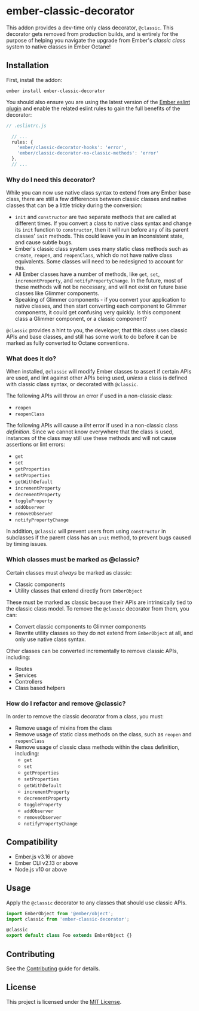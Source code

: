 # ember-classic-decorator

This addon provides a dev-time only class decorator, `@classic`. This decorator
gets removed from production builds, and is entirely for the purpose of helping
you navigate the upgrade from Ember's _classic class_ system to native classes
in Ember Octane!

## Installation

First, install the addon:

```
ember install ember-classic-decorator
```

You should also ensure you are using the latest version of the [Ember eslint
plugin](https://github.com/ember-cli/eslint-plugin-ember) and enable the related
eslint rules to gain the full benefits of the decorator:

```js
// .eslintrc.js

  // ...
  rules: {
    'ember/classic-decorator-hooks': 'error',
    'ember/classic-decorator-no-classic-methods': 'error'
  },
  // ...
```

### Why do I need this decorator?

While you can now use native class syntax to extend from any Ember base class,
there are still a few differences between classic classes and native classes
that can be a little tricky during the conversion:

- `init` and `constructor` are two separate methods that are called at different
  times. If you convert a class to native class syntax and change its
  `init` function to `constructor`, then it will run before any of its parent
  classes' `init` methods. This could leave you in an inconsistent state, and
  cause subtle bugs.
- Ember's classic class system uses many static class methods such as `create`,
  `reopen`, and `reopenClass`, which do not have native class equivalents. Some
  classes will need to be redesigned to account for this.
- All Ember classes have a number of methods, like `get`, `set`,
  `incrementProperty`, and `notifyPropertyChange`. In the future, most of these
  methods will not be necessary, and will not exist on future base classes like
  Glimmer components.
- Speaking of Glimmer components - if you convert your application to native
  classes, and then start converting each component to Glimmer components, it
  could get confusing very quickly. Is this component class a Glimmer component,
  or a classic component?

`@classic` provides a hint to you, the developer, that this class uses classic
APIs and base classes, and still has some work to do before it can be marked as
fully converted to Octane conventions.

### What does it do?

When installed, `@classic` will modify Ember classes to assert if certain APIs
are used, and lint against other APIs being used, _unless_ a class is defined
with classic class syntax, or decorated with `@classic`.

The following APIs will throw an error if used in a non-classic class:

* `reopen`
* `reopenClass`

The following APIs will cause a _lint_ error if used in a non-classic class
_definition_. Since we cannot know everywhere that the class is used, instances
of the class may still use these methods and will not cause assertions or lint
errors:

  - `get`
  - `set`
  - `getProperties`
  - `setProperties`
  - `getWithDefault`
  - `incrementProperty`
  - `decrementProperty`
  - `toggleProperty`
  - `addObserver`
  - `removeObserver`
  - `notifyPropertyChange`

In addition, `@classic` will prevent users from using `constructor` in
subclasses if the parent class has an `init` method, to prevent bugs caused by
timing issues.

### Which classes must be marked as @classic?

Certain classes must _always_ be marked as classic:

- Classic components
- Utility classes that extend directly from `EmberObject`

These must be marked as classic because their APIs are intrinsically tied to the
classic class model. To remove the `@classic` decorator from them, you can:

- Convert classic components to Glimmer components
- Rewrite utility classes so they do not extend from `EmberObject` at all, and
  only use native class syntax.

Other classes can be converted incrementally to remove classic APIs, including:

- Routes
- Services
- Controllers
- Class based helpers

### How do I refactor and remove @classic?

In order to remove the classic decorator from a class, you must:

- Remove usage of mixins from the class
- Remove usage of static class methods on the class, such as `reopen` and
  `reopenClass`
- Remove usage of classic class methods within the class definition, including:
  - `get`
  - `set`
  - `getProperties`
  - `setProperties`
  - `getWithDefault`
  - `incrementProperty`
  - `decrementProperty`
  - `toggleProperty`
  - `addObserver`
  - `removeObserver`
  - `notifyPropertyChange`

## Compatibility

- Ember.js v3.16 or above
- Ember CLI v2.13 or above
- Node.js v10 or above

## Usage

Apply the `@classic` decorator to any classes that should use classic APIs.

```js
import EmberObject from '@ember/object';
import classic from 'ember-classic-decorator';

@classic
export default class Foo extends EmberObject {}
```

## Contributing

See the [Contributing](CONTRIBUTING.md) guide for details.

## License

This project is licensed under the [MIT License](LICENSE.md).
